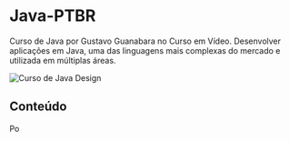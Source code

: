 # Java-PTBR
 Curso de Java por Gustavo Guanabara no Curso em Vídeo. Desenvolver aplicações em Java, uma das linguagens mais complexas do mercado e utilizada em múltiplas áreas.

![Curso de Java Design]()

## Conteúdo

Po